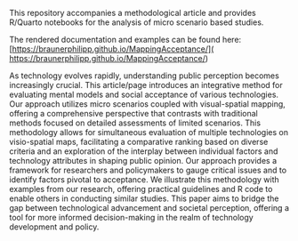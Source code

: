 This repository accompanies a methodological article and provides R/Quarto notebooks for the analysis of micro scenario based studies.

The rendered documentation and examples can be found here:
[https://braunerphilipp.github.io/MappingAcceptance/](
https://braunerphilipp.github.io/MappingAcceptance/)

As technology evolves rapidly, understanding public perception becomes increasingly crucial.
This article/page introduces an integrative method for evaluating mental models and social acceptance of various technologies. Our approach utilizes micro scenarios coupled with visual-spatial mapping, offering a comprehensive perspective that contrasts with traditional methods focused on detailed assessments of limited scenarios. This methodology allows for simultaneous evaluation of multiple technologies on visio-spatial maps, facilitating a comparative ranking based on diverse criteria and an exploration of the interplay between individual factors and technology attributes in shaping public opinion. Our approach provides a framework for researchers and policymakers to gauge critical issues and to identify factors pivotal to acceptance. We illustrate this methodology with examples from our research, offering practical guidelines and R code to enable others in conducting similar studies. This paper aims to bridge the gap between technological advancement and societal perception, offering a tool for more informed decision-making in the realm of technology development and policy.